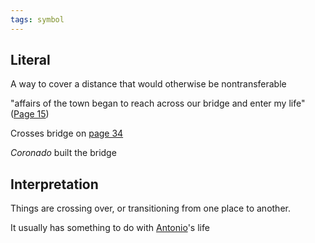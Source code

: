 ```yaml
---
tags: symbol
---
```

## Literal
A way to cover a distance that would otherwise be nontransferable

"affairs of the town began to reach across our bridge and enter my life" ([Page 15](</BMU.md?page=27>))

Crosses bridge on [page 34](</BMU.md?page=46>)

*Coronado* built the bridge

## Interpretation
Things are crossing over, or transitioning from one place to another.

It usually has something to do with [Antonio](</MárezFamily/AntonioMárez.md>)'s life